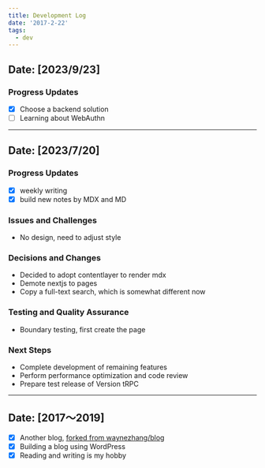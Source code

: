 ```yaml
---
title: Development Log
date: '2017-2-22'
tags:
  - dev
---
```


## Date: [2023/9/23]

### Progress Updates

- [x] Choose a backend solution
- [ ] Learning about WebAuthn

---

## Date: [2023/7/20]

### Progress Updates

- [x] weekly writing
- [x] build new notes by MDX and MD

### Issues and Challenges

- No design, need to adjust style

### Decisions and Changes

- Decided to adopt contentlayer to render mdx
- Demote nextjs to pages
- Copy a full-text search, which is somewhat different now

### Testing and Quality Assurance

- Boundary testing, first create the page

### Next Steps

- Complete development of remaining features
- Perform performance optimization and code review
- Prepare test release of Version tRPC

---

## Date: [2017～2019]

- [x] Another blog, [forked from waynezhang/blog](https://github.com/fromwhite/blog.bak)
- [x] Building a blog using WordPress
- [x] Reading and writing is my hobby
